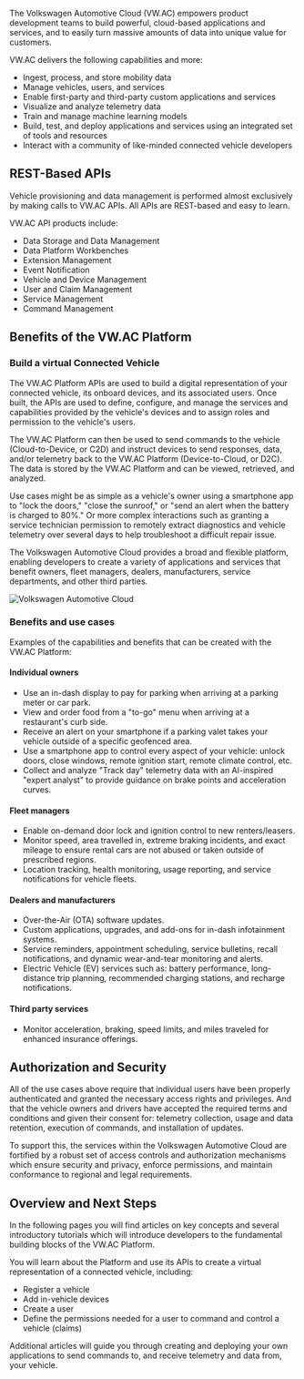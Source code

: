 The Volkswagen Automotive Cloud (VW.AC) empowers product development teams to build powerful, cloud-based applications and services, and to easily turn massive amounts of data into unique value for customers. 

VW.AC delivers the following capabilities and more:

- Ingest, process, and store mobility data
- Manage vehicles, users, and services
- Enable first-party and third-party custom applications and services
- Visualize and analyze telemetry data
- Train and manage machine learning models
- Build, test, and deploy applications and services using an integrated set of tools and resources
- Interact with a community of like-minded connected vehicle developers


## REST-Based APIs

Vehicle provisioning and data management is performed almost exclusively by making calls to VW.AC APIs. All APIs are REST-based and easy to learn.

VW.AC API products include:

- Data Storage and Data Management
- Data Platform Workbenches
- Extension Management
- Event Notification
- Vehicle and Device Management
- User and Claim Management
- Service Management
- Command Management


## Benefits of the VW.AC Platform

### Build a virtual Connected Vehicle

The VW.AC Platform APIs are used to build a digital representation of your connected vehicle, its onboard devices, and its associated users. Once built, the APIs are used to define, configure, and manage the services and capabilities provided by the vehicle's devices and to assign roles and permission to the vehicle's users.

The VW.AC Platform can then be used to send commands to the vehicle (Cloud-to-Device, or C2D) and instruct devices to send responses, data, and/or telemetry back to the VW.AC Platform (Device-to-Cloud, or D2C). The data is stored by the VW.AC Platform and can be viewed, retrieved, and analyzed.

Use cases might be as simple as a vehicle's owner using a smartphone app to "lock the doors," "close the sunroof," or "send an alert when the battery is charged to 80%." Or more complex interactions such as granting a service technician permission to remotely extract diagnostics and vehicle telemetry over several days to help troubleshoot a difficult repair issue.

The Volkswagen Automotive Cloud provides a broad and flexible platform, enabling developers to create a variety of applications and services that benefit owners, fleet managers, dealers, manufacturers, service departments, and other third parties.

<img src="../images/training4.0/automotivecloud.jpg" alt="Volkswagen Automotive Cloud" />

### Benefits and use cases

Examples of the capabilities and benefits that can be created with the VW.AC Platform:

#### Individual owners

- Use an in-dash display to pay for parking when arriving at a parking meter or car park.
- View and order food from a "to-go" menu when arriving at a restaurant's curb side.
- Receive an alert on your smartphone if a parking valet takes your vehicle outside of a specific geofenced area.
- Use a smartphone app to control every aspect of your vehicle: unlock doors, close windows, remote ignition start, remote climate control, etc.
- Collect and analyze "Track day" telemetry data with an AI-inspired "expert analyst" to provide guidance on brake points and acceleration curves.

#### Fleet managers

- Enable on-demand door lock and ignition control to new renters/leasers.
- Monitor speed, area travelled in, extreme braking incidents, and exact mileage to ensure rental cars are not abused or taken outside of prescribed regions.
- Location tracking, health monitoring, usage reporting, and service notifications for vehicle fleets.

#### Dealers and manufacturers

- Over-the-Air (OTA) software updates.
- Custom applications, upgrades, and add-ons for in-dash infotainment systems.
- Service reminders, appointment scheduling, service bulletins, recall notifications, and dynamic wear-and-tear monitoring and alerts.
- Electric Vehicle (EV) services such as: battery performance, long-distance trip planning, recommended charging stations, and recharge notifications.

#### Third party services

- Monitor acceleration, braking, speed limits, and miles traveled for enhanced insurance offerings.


## Authorization and Security

All of the use cases above require that individual users have been properly authenticated and granted the necessary access rights and privileges. And that the vehicle owners and drivers have accepted the required terms and conditions and given their consent for: telemetry collection, usage and data retention, execution of commands, and installation of updates.

To support this, the services within the Volkswagen Automotive Cloud are fortified by a robust set of access controls and authorization mechanisms which ensure security and privacy, enforce permissions, and maintain conformance to regional and legal requirements.


## Overview and Next Steps

In the following pages you will find articles on key concepts and several introductory tutorials which will introduce developers to the fundamental building blocks of the VW.AC Platform. 

You will learn about the Platform and use its APIs to create a virtual representation of a connected vehicle, including:

- Register a vehicle
- Add in-vehicle devices
- Create a user
- Define the permissions needed for a user to command and control a vehicle (claims)

Additional articles will guide you through creating and deploying your own applications to send commands to, and receive telemetry and data from, your vehicle.
